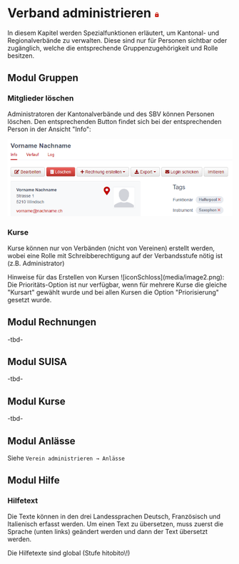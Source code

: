 Verband administrieren ![iconSchloss](media/image2.png)
======================

In diesem Kapitel werden Spezialfunktionen erläutert, um Kantonal- und
Regionalverbände zu verwalten. Diese sind nur für Personen sichtbar oder
zugänglich, welche die entsprechende Gruppenzugehörigkeit und Rolle
besitzen.

## Modul Gruppen

### Mitglieder löschen

Administratoren der Kantonalverbände und des SBV können Personen
löschen. Den entsprechenden Button findet sich bei der entsprechenden
Person in der Ansicht "Info":

![image](media/image22.png)

### Kurse

Kurse können nur von Verbänden (nicht von Vereinen) erstellt werden,
wobei eine Rolle mit Schreibberechtigung auf der Verbandsstufe nötig ist
(z.B. Administrator)

<div class="tip">
Hinweise für das Erstellen von Kursen ![iconSchloss](media/image2.png):
Die Prioritäts-Option ist nur verfügbar, wenn für mehrere Kurse die
gleiche "Kursart" gewählt wurde und bei allen Kursen die Option
"Priorisierung" gesetzt wurde.
</div>

## Modul Rechnungen

\-tbd-

## Modul SUISA

\-tbd-

## Modul Kurse

\-tbd-

## Modul Anlässe

Siehe `Verein administrieren → Anlässe`

## Modul Hilfe

### Hilfetext

Die Texte können in den drei Landessprachen Deutsch, Französisch und
Italienisch erfasst werden. Um einen Text zu übersetzen, muss zuerst die
Sprache (unten links) geändert werden und dann der Text übersetzt
werden.

<div class="attention">
Die Hilfetexte sind global (Stufe hitobito\!)
</div>
